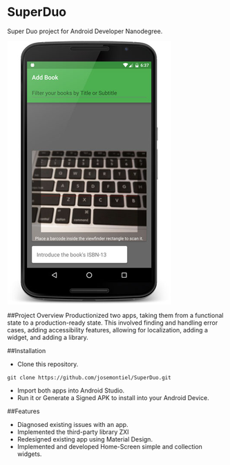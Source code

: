 # SuperDuo
Super Duo project for Android Developer Nanodegree.

![alt tag](https://github.com/josemontiel/SuperDuo/blob/master/screenshot_alexandria.jpg)

##Project Overview
Productionized two apps, taking them from a functional state to a production-ready state. This involved finding and handling error cases, adding accessibility features, allowing for localization, adding a widget, and adding a library.

##Installation
* Clone this repository.
```
git clone https://github.com/josemontiel/SuperDuo.git
```
* Import both apps into Android Studio.
* Run it or Generate a Signed APK to install into your Android Device.

##Features
* Diagnosed existing issues with an app.
* Implemented the third-party library ZXI
* Redesigned existing app using Material Design.
* Implemented and developed Home-Screen simple and collection widgets.

